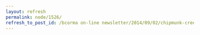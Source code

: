 ```yaml
---
layout: refresh
permalink: node/1526/
refresh_to_post_id: /bcorma on-line newsletter/2014/09/02/chipmunk-creek-trail-ride-and-fun-run-coming-this-weekend-sunday-september-7th-2014
---
```

